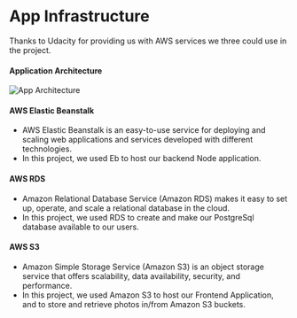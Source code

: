 # App Infrastructure 

Thanks to Udacity for providing us with AWS services we three could use in the project.


#### Application Architecture 
![App Architecture](https://github.com/isaac-wahba/deployment-process-project-starater/blob/main/Documentation/Important%20Screenshots/app%20architecture.png)


#### AWS Elastic Beanstalk
- AWS Elastic Beanstalk is an easy-to-use service for deploying and scaling web applications and services developed with different technologies.
- In this project, we used Eb to host our backend Node application. 

#### AWS RDS
- Amazon Relational Database Service (Amazon RDS) makes it easy to set up, operate, and scale a relational database in the cloud.
- In this project, we used RDS to create and make our PostgreSql database available to our users.

#### AWS S3
- Amazon Simple Storage Service (Amazon S3) is an object storage service that offers scalability, data availability, security, and performance. 
- In this project, we used Amazon S3 to host our Frontend Application, and to store and retrieve photos in/from Amazon S3 buckets.





